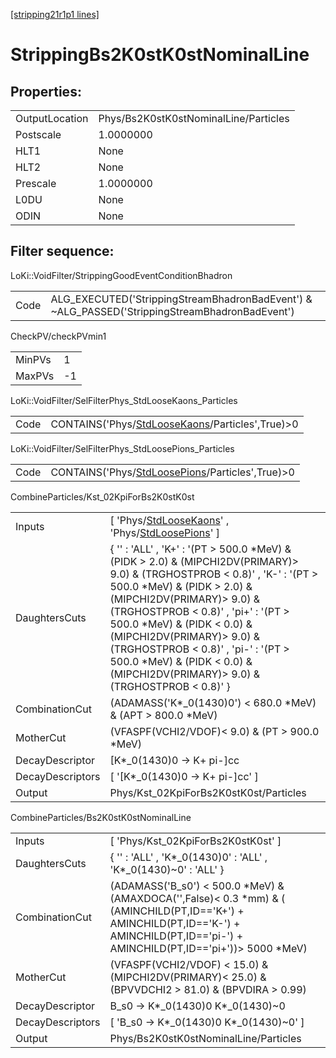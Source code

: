 [[stripping21r1p1 lines]](./stripping21r1p1-index)

# StrippingBs2K0stK0stNominalLine

## Properties:

|                |                                       |
|----------------|---------------------------------------|
| OutputLocation | Phys/Bs2K0stK0stNominalLine/Particles |
| Postscale      | 1.0000000                             |
| HLT1           | None                                  |
| HLT2           | None                                  |
| Prescale       | 1.0000000                             |
| L0DU           | None                                  |
| ODIN           | None                                  |

## Filter sequence:

LoKi::VoidFilter/StrippingGoodEventConditionBhadron

|      |                                                                                                |
|------|------------------------------------------------------------------------------------------------|
| Code | ALG_EXECUTED('StrippingStreamBhadronBadEvent') & ~ALG_PASSED('StrippingStreamBhadronBadEvent') |

CheckPV/checkPVmin1

|        |     |
|--------|-----|
| MinPVs | 1   |
| MaxPVs | -1  |

LoKi::VoidFilter/SelFilterPhys_StdLooseKaons_Particles

|      |                                                                                                     |
|------|-----------------------------------------------------------------------------------------------------|
| Code | CONTAINS('Phys/[StdLooseKaons](./stripping21r1p1-commonparticles-stdloosekaons)/Particles',True)\>0 |

LoKi::VoidFilter/SelFilterPhys_StdLoosePions_Particles

|      |                                                                                                     |
|------|-----------------------------------------------------------------------------------------------------|
| Code | CONTAINS('Phys/[StdLoosePions](./stripping21r1p1-commonparticles-stdloosepions)/Particles',True)\>0 |

CombineParticles/Kst_02KpiForBs2K0stK0st

|                  |                                                                                                                                                                                                                                                                                                                                                                                                                              |
|------------------|------------------------------------------------------------------------------------------------------------------------------------------------------------------------------------------------------------------------------------------------------------------------------------------------------------------------------------------------------------------------------------------------------------------------------|
| Inputs           | [ 'Phys/[StdLooseKaons](./stripping21r1p1-commonparticles-stdloosekaons)' , 'Phys/[StdLoosePions](./stripping21r1p1-commonparticles-stdloosepions)' ]                                                                                                                                                                                                                                                                      |
| DaughtersCuts    | { '' : 'ALL' , 'K+' : '(PT \> 500.0 \*MeV) & (PIDK \> 2.0) & (MIPCHI2DV(PRIMARY)\> 9.0) & (TRGHOSTPROB \< 0.8)' , 'K-' : '(PT \> 500.0 \*MeV) & (PIDK \> 2.0) & (MIPCHI2DV(PRIMARY)\> 9.0) & (TRGHOSTPROB \< 0.8)' , 'pi+' : '(PT \> 500.0 \*MeV) & (PIDK \< 0.0) & (MIPCHI2DV(PRIMARY)\> 9.0) & (TRGHOSTPROB \< 0.8)' , 'pi-' : '(PT \> 500.0 \*MeV) & (PIDK \< 0.0) & (MIPCHI2DV(PRIMARY)\> 9.0) & (TRGHOSTPROB \< 0.8)' } |
| CombinationCut   | (ADAMASS('K\*\_0(1430)0') \< 680.0 \*MeV) & (APT \> 800.0 \*MeV)                                                                                                                                                                                                                                                                                                                                                             |
| MotherCut        | (VFASPF(VCHI2/VDOF)\< 9.0) & (PT \> 900.0 \*MeV)                                                                                                                                                                                                                                                                                                                                                                             |
| DecayDescriptor  | [K\*\_0(1430)0 -\> K+ pi-]cc                                                                                                                                                                                                                                                                                                                                                                                               |
| DecayDescriptors | [ '[K\*\_0(1430)0 -\> K+ pi-]cc' ]                                                                                                                                                                                                                                                                                                                                                                                       |
| Output           | Phys/Kst_02KpiForBs2K0stK0st/Particles                                                                                                                                                                                                                                                                                                                                                                                       |

CombineParticles/Bs2K0stK0stNominalLine

|                  |                                                                                                                                                                                            |
|------------------|--------------------------------------------------------------------------------------------------------------------------------------------------------------------------------------------|
| Inputs           | [ 'Phys/Kst_02KpiForBs2K0stK0st' ]                                                                                                                                                       |
| DaughtersCuts    | { '' : 'ALL' , 'K\*\_0(1430)0' : 'ALL' , 'K\*\_0(1430)~0' : 'ALL' }                                                                                                                        |
| CombinationCut   | (ADAMASS('B_s0') \< 500.0 \*MeV) & (AMAXDOCA('',False)\< 0.3 \*mm) & ( (AMINCHILD(PT,ID=='K+') + AMINCHILD(PT,ID=='K-') + AMINCHILD(PT,ID=='pi-') + AMINCHILD(PT,ID=='pi+'))\> 5000 \*MeV) |
| MotherCut        | (VFASPF(VCHI2/VDOF) \< 15.0) & (MIPCHI2DV(PRIMARY)\< 25.0) & (BPVVDCHI2 \> 81.0) & (BPVDIRA \> 0.99)                                                                                       |
| DecayDescriptor  | B_s0 -\> K\*\_0(1430)0 K\*\_0(1430)~0                                                                                                                                                      |
| DecayDescriptors | [ 'B_s0 -\> K\*\_0(1430)0 K\*\_0(1430)~0' ]                                                                                                                                              |
| Output           | Phys/Bs2K0stK0stNominalLine/Particles                                                                                                                                                      |
